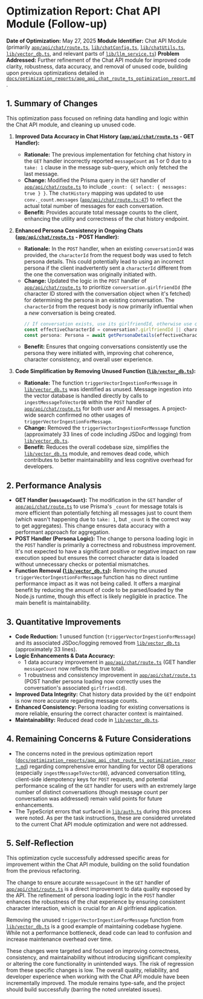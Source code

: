# Optimization Report: Chat API Module (Follow-up)

**Date of Optimization:** May 27, 2025
**Module Identifier:** Chat API Module (primarily [`app/api/chat/route.ts`](app/api/chat/route.ts), [`lib/chatConfig.ts`](lib/chatConfig.ts), [`lib/chatUtils.ts`](lib/chatUtils.ts), [`lib/vector_db.ts`](lib/vector_db.ts), and relevant parts of [`lib/llm_service.ts`](lib/llm_service.ts))
**Problem Addressed:** Further refinement of the Chat API module for improved code clarity, robustness, data accuracy, and removal of unused code, building upon previous optimizations detailed in [`docs/optimization_reports/app_api_chat_route_ts_optimization_report.md`](docs/optimization_reports/app_api_chat_route_ts_optimization_report.md).

## 1. Summary of Changes

This optimization pass focused on refining data handling and logic within the Chat API module, and cleaning up unused code.

1.  **Improved Data Accuracy in Chat History ([`app/api/chat/route.ts`](app/api/chat/route.ts) - GET Handler):**
    *   **Rationale:** The previous implementation for fetching chat history in the `GET` handler incorrectly reported `messageCount` as 1 or 0 due to a `take: 1` clause in the message sub-query, which only fetched the last message.
    *   **Change:** Modified the Prisma query in the `GET` handler of [`app/api/chat/route.ts`](app/api/chat/route.ts:31-40) to include `_count: { select: { messages: true } }`. The `chatHistory` mapping was updated to use `conv._count.messages` ([`app/api/chat/route.ts:47`](app/api/chat/route.ts:47)) to reflect the actual total number of messages for each conversation.
    *   **Benefit:** Provides accurate total message counts to the client, enhancing the utility and correctness of the chat history endpoint.

2.  **Enhanced Persona Consistency in Ongoing Chats ([`app/api/chat/route.ts`](app/api/chat/route.ts) - POST Handler):**
    *   **Rationale:** In the `POST` handler, when an existing `conversationId` was provided, the `characterId` from the request body was used to fetch persona details. This could potentially lead to using an incorrect persona if the client inadvertently sent a `characterId` different from the one the conversation was originally initiated with.
    *   **Change:** Updated the logic in the `POST` handler of [`app/api/chat/route.ts`](app/api/chat/route.ts:136-138) to prioritize `conversation.girlfriendId` (the character ID stored with the conversation object when it's fetched) for determining the persona in an existing conversation. The `characterId` from the request body is now primarily influential when a *new* conversation is being created.
        ```typescript
        // If conversation exists, use its girlfriendId, otherwise use characterId from request (for new conv)
        const effectiveCharacterId = conversation?.girlfriendId || characterId;
        const persona: Persona = await getPersonaDetails(effectiveCharacterId);
        ```
    *   **Benefit:** Ensures that ongoing conversations consistently use the persona they were initiated with, improving chat coherence, character consistency, and overall user experience.

3.  **Code Simplification by Removing Unused Function ([`lib/vector_db.ts`](lib/vector_db.ts)):**
    *   **Rationale:** The function `triggerVectorIngestionForMessage` in [`lib/vector_db.ts`](lib/vector_db.ts) was identified as unused. Message ingestion into the vector database is handled directly by calls to `ingestMessageToVectorDB` within the `POST` handler of [`app/api/chat/route.ts`](app/api/chat/route.ts) for both user and AI messages. A project-wide search confirmed no other usages of `triggerVectorIngestionForMessage`.
    *   **Change:** Removed the `triggerVectorIngestionForMessage` function (approximately 33 lines of code including JSDoc and logging) from [`lib/vector_db.ts`](lib/vector_db.ts).
    *   **Benefit:** Reduces the overall codebase size, simplifies the [`lib/vector_db.ts`](lib/vector_db.ts) module, and removes dead code, which contributes to better maintainability and less cognitive overhead for developers.

## 2. Performance Analysis

*   **GET Handler (`messageCount`):** The modification in the `GET` handler of [`app/api/chat/route.ts`](app/api/chat/route.ts) to use Prisma's `_count` for message totals is more efficient than potentially fetching all messages just to count them (which wasn't happening due to `take: 1`, but `_count` is the correct way to get aggregates). This change ensures data accuracy with a performant approach for aggregation.
*   **POST Handler (Persona Logic):** The change to persona loading logic in the `POST` handler is primarily a correctness and robustness improvement. It's not expected to have a significant positive or negative impact on raw execution speed but ensures the correct character data is loaded without unnecessary checks or potential mismatches.
*   **Function Removal ([`lib/vector_db.ts`](lib/vector_db.ts)):** Removing the unused `triggerVectorIngestionForMessage` function has no direct runtime performance impact as it was not being called. It offers a marginal benefit by reducing the amount of code to be parsed/loaded by the Node.js runtime, though this effect is likely negligible in practice. The main benefit is maintainability.

## 3. Quantitative Improvements

*   **Code Reduction:** 1 unused function (`triggerVectorIngestionForMessage`) and its associated JSDoc/logging removed from [`lib/vector_db.ts`](lib/vector_db.ts) (approximately 33 lines).
*   **Logic Enhancements & Data Accuracy:**
    *   1 data accuracy improvement in [`app/api/chat/route.ts`](app/api/chat/route.ts) (GET handler `messageCount` now reflects the true total).
    *   1 robustness and consistency improvement in [`app/api/chat/route.ts`](app/api/chat/route.ts) (POST handler persona loading now correctly uses the conversation's associated `girlfriendId`).
*   **Improved Data Integrity:** Chat history data provided by the `GET` endpoint is now more accurate regarding message counts.
*   **Enhanced Consistency:** Persona loading for existing conversations is more reliable, ensuring the correct character context is maintained.
*   **Maintainability:** Reduced dead code in [`lib/vector_db.ts`](lib/vector_db.ts).

## 4. Remaining Concerns & Future Considerations

*   The concerns noted in the previous optimization report ([`docs/optimization_reports/app_api_chat_route_ts_optimization_report.md`](docs/optimization_reports/app_api_chat_route_ts_optimization_report.md)) regarding comprehensive error handling for vector DB operations (especially `ingestMessageToVectorDB`), advanced conversation titling, client-side idempotency keys for `POST` requests, and potential performance scaling of the `GET` handler for users with an extremely large number of distinct conversations (though message count per conversation was addressed) remain valid points for future enhancements.
*   The TypeScript errors that surfaced in [`lib/auth.ts`](lib/auth.ts) during this process were noted. As per the task instructions, these are considered unrelated to the current Chat API module optimization and were not addressed.

## 5. Self-Reflection

This optimization cycle successfully addressed specific areas for improvement within the Chat API module, building on the solid foundation from the previous refactoring.

The change to ensure accurate `messageCount` in the `GET` handler of [`app/api/chat/route.ts`](app/api/chat/route.ts) is a direct improvement to data quality exposed by the API. The refinement of persona loading logic in the `POST` handler enhances the robustness of the chat experience by ensuring consistent character interaction, which is crucial for an AI girlfriend application.

Removing the unused `triggerVectorIngestionForMessage` function from [`lib/vector_db.ts`](lib/vector_db.ts) is a good example of maintaining codebase hygiene. While not a performance bottleneck, dead code can lead to confusion and increase maintenance overhead over time.

These changes were targeted and focused on improving correctness, consistency, and maintainability without introducing significant complexity or altering the core functionality in unintended ways. The risk of regression from these specific changes is low. The overall quality, reliability, and developer experience when working with the Chat API module have been incrementally improved. The module remains type-safe, and the project should build successfully (barring the noted unrelated issues).